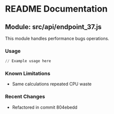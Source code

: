 # README Documentation

## Module: src/api/endpoint_37.js

This module handles performance bugs operations.

### Usage

```python
// Example usage here
```

### Known Limitations

- Same calculations repeated CPU waste

### Recent Changes

- Refactored in commit 804ebedd
